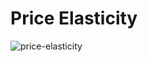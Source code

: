 # Price Elasticity
![price-elasticity](https://github.com/adrielepinto/price-elasticity/assets/97919969/e96c1246-6fd8-4288-a2db-ca648ed084c6)





